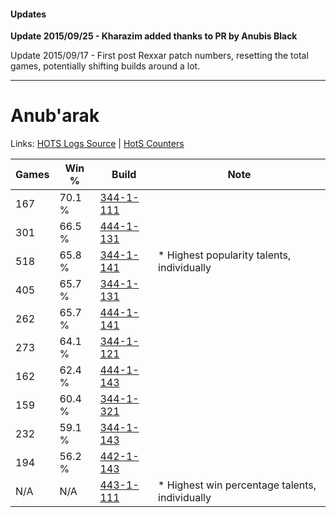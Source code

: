#### Updates
**Update 2015/09/25 - Kharazim added thanks to PR by Anubis Black**

Update 2015/09/17 - First post Rexxar patch numbers, resetting the total games, potentially shifting builds around a lot.

***

# Anub'arak

Links: [HOTS Logs Source](https://www.hotslogs.com/Sitewide/HeroDetails?Hero=Anub'arak) | [HotS Counters](http://hotscounters.com/#/hero/Anub'arak)

Games  | Win %  | Build     | Note
-----  | -----  | -----     | ----
167    | 70.1 % | [344-1-111](http://www.heroesfire.com/hots/talent-calculator/anubarak#pHXN) | 
301    | 66.5 % | [444-1-131](http://www.heroesfire.com/hots/talent-calculator/anubarak#t5gh) | 
518    | 65.8 % | [344-1-141](http://www.heroesfire.com/hots/talent-calculator/anubarak#pHXr) | * Highest popularity talents, individually
405    | 65.7 % | [344-1-131](http://www.heroesfire.com/hots/talent-calculator/anubarak#pHXh) | 
262    | 65.7 % | [444-1-141](http://www.heroesfire.com/hots/talent-calculator/anubarak#t5gr) | 
273    | 64.1 % | [344-1-121](http://www.heroesfire.com/hots/talent-calculator/anubarak#pHXX) | 
162    | 62.4 % | [444-1-143](http://www.heroesfire.com/hots/talent-calculator/anubarak#t5gt) | 
159    | 60.4 % | [344-1-321](http://www.heroesfire.com/hots/talent-calculator/anubarak#pHaf) | 
232    | 59.1 % | [344-1-143](http://www.heroesfire.com/hots/talent-calculator/anubarak#pHXt) | 
194    | 56.2 % | [442-1-143](http://www.heroesfire.com/hots/talent-calculator/anubarak#t0oN) | 
N/A    | N/A    | [443-1-111](http://www.heroesfire.com/hots/talent-calculator/anubarak#t3E7) | * Highest win percentage talents, individually
